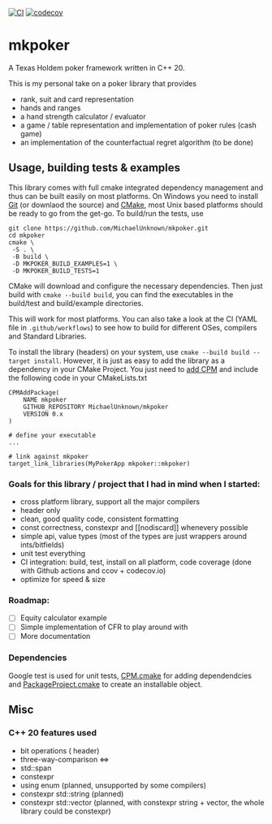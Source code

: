 [![CI](https://github.com/MichaelUnknown/mkpoker/workflows/CI/badge.svg)](https://github.com/MichaelUnknown/mkpoker/actions)
[![codecov](https://codecov.io/gh/MichaelUnknown/mkpoker/branch/main/graph/badge.svg)](https://codecov.io/gh/MichaelUnknown/mkpoker)

# mkpoker
A Texas Holdem poker framework written in C++ 20.

This is my personal take on a poker library that provides
* rank, suit and card representation
* hands and ranges
* a hand strength calculator / evaluator
* a game / table representation and implementation of poker rules (cash game)
* an implementation of the counterfactual regret algorithm (to be done)

## Usage, building tests & examples

This library comes with full cmake integrated dependency management and thus can be built easily on most platforms.
On Windows you need to install [Git](https://git-scm.com/) (or downlaod the source) and [CMake](https://cmake.org/), most Unix based platforms should be ready to go from the get-go.
To build/run the tests, use
```
git clone https://github.com/MichaelUnknown/mkpoker.git
cd mkpoker
cmake \
 -S . \
 -B build \
 -D MKPOKER_BUILD_EXAMPLES=1 \
 -D MKPOKER_BUILD_TESTS=1
 ```
CMake will download and configure the necessary dependencies.
Then just build with `cmake --build build`, you can find the executables in the build/test and build/example directories.

This will work for most platforms. You can also take a look at the CI (YAML file in `.github/workflows`) to see how to build for different OSes, compilers and Standard Libraries.

To install the library (headers) on your system, use `cmake --build build --target install`.
However, it is just as easy to add the library as a dependency in your CMake Project.
You just need to [add CPM](https://github.com/TheLartians/CPM.cmake#adding-cpm) and include the following code in your CMakeLists.txt
```
CPMAddPackage(
    NAME mkpoker
    GITHUB_REPOSITORY MichaelUnknown/mkpoker
    VERSION 0.x
)

# define your executable
...

# link against mkpoker
target_link_libraries(MyPokerApp mkpoker::mkpoker)
```



### Goals for this library / project that I had in mind when I started:

* cross platform library, support all the major compilers
* header only
* clean, good quality code, consistent formatting
* const correctness, constexpr and  [[nodiscard]] whenevery possible
* simple api, value types (most of the types are just wrappers around ints/bitfields)
* unit test everything
* CI integration: build, test, install on all platform, code coverage (done with Github actions and ccov + codecov.io)
* optimize for speed & size

### Roadmap:

- [ ] Equity calculator example
- [ ] Simple implementation of CFR to play around with
- [ ] More documentation

### Dependencies

Google test is used for unit tests, [CPM.cmake](https://github.com/TheLartians/CPM.cmake) for adding dependendcies and [PackageProject.cmake](https://github.com/TheLartians/PackageProject.cmake) to create an installable object.


## Misc

### C++ 20 features used

* bit operations (<bit> header)
* three-way-comparison <=>
* std::span
* constexpr <algorithm>
* using enum (planned, unsupported by some compilers)
* constexpr std::string (planned)
* constexpr std::vector (planned, with constexpr string + vector, the whole library could be constexpr)